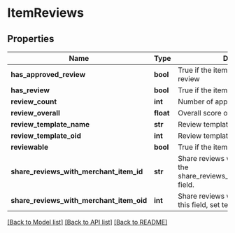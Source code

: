 # ItemReviews

## Properties
Name | Type | Description | Notes
------------ | ------------- | ------------- | -------------
**has_approved_review** | **bool** | True if the item has an approved review | [optional] 
**has_review** | **bool** | True if the item has a review | [optional] 
**review_count** | **int** | Number of approved reviews | [optional] 
**review_overall** | **float** | Overall score of reviews | [optional] 
**review_template_name** | **str** | Review template name | [optional] 
**review_template_oid** | **int** | Review template object identifier | [optional] 
**reviewable** | **bool** | True if the item is reviewable | [optional] 
**share_reviews_with_merchant_item_id** | **str** | Share reviews with item id.  To set, use the share_reviews_with_merchant_item_oid field. | [optional] 
**share_reviews_with_merchant_item_oid** | **int** | Share reviews with item oid.  To null out this field, set teh value to zero. | [optional] 

[[Back to Model list]](../README.md#documentation-for-models) [[Back to API list]](../README.md#documentation-for-api-endpoints) [[Back to README]](../README.md)


